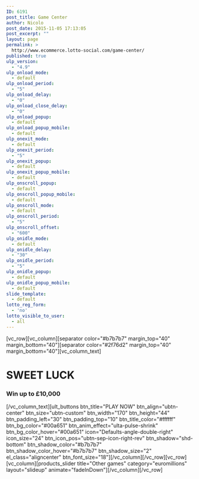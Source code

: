 ```yaml
---
ID: 6191
post_title: Game Center
author: Nicolo
post_date: 2015-11-05 17:13:05
post_excerpt: ""
layout: page
permalink: >
  http://www.ecommerce.lotto-social.com/game-center/
published: true
ulp_version:
  - "4.9"
ulp_onload_mode:
  - default
ulp_onload_period:
  - "5"
ulp_onload_delay:
  - "0"
ulp_onload_close_delay:
  - "0"
ulp_onload_popup:
  - default
ulp_onload_popup_mobile:
  - default
ulp_onexit_mode:
  - default
ulp_onexit_period:
  - "5"
ulp_onexit_popup:
  - default
ulp_onexit_popup_mobile:
  - default
ulp_onscroll_popup:
  - default
ulp_onscroll_popup_mobile:
  - default
ulp_onscroll_mode:
  - default
ulp_onscroll_period:
  - "5"
ulp_onscroll_offset:
  - "600"
ulp_onidle_mode:
  - default
ulp_onidle_delay:
  - "30"
ulp_onidle_period:
  - "5"
ulp_onidle_popup:
  - default
ulp_onidle_popup_mobile:
  - default
slide_template:
  - default
lotto_reg_form:
  - 'no'
lotto_visible_to_user:
  - all
---
```

[vc_row][vc_column][separator color="#b7b7b7" margin_top="40" margin_bottom="40"][separator color="#2f76d2" margin_top="40" margin_bottom="40"][vc_column_text]
<h1>SWEET LUCK</h1>
<h3>Win up to £10,000</h3>
[/vc_column_text][ult_buttons btn_title="PLAY NOW" btn_align="ubtn-center" btn_size="ubtn-custom" btn_width="170" btn_height="44" btn_padding_left="30" btn_padding_top="10" btn_title_color="#ffffff" btn_bg_color="#00a651" btn_anim_effect="ulta-pulse-shrink" btn_bg_color_hover="#00a651" icon="Defaults-angle-double-right" icon_size="24" btn_icon_pos="ubtn-sep-icon-right-rev" btn_shadow="shd-bottom" btn_shadow_color="#b7b7b7" btn_shadow_color_hover="#b7b7b7" btn_shadow_size="2" el_class="aligncenter" btn_font_size="18"][/vc_column][/vc_row][vc_row][vc_column][products_slider title="Other games" category="euromillions" layout="slideup" animate="fadeInDown"][/vc_column][/vc_row]